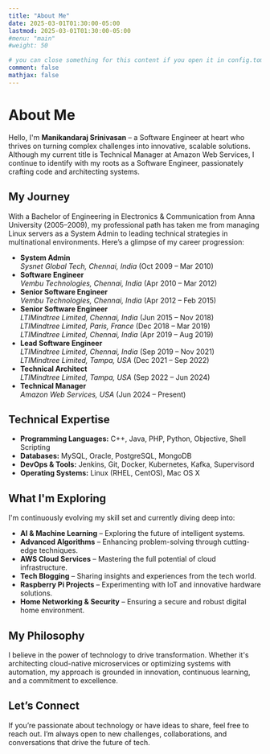 ```yaml
---
title: "About Me"
date: 2025-03-01T01:30:00-05:00
lastmod: 2025-03-01T01:30:00-05:00
#menu: "main"
#weight: 50

# you can close something for this content if you open it in config.toml.
comment: false
mathjax: false
---
```


# About Me

Hello, I'm **Manikandaraj Srinivasan** – a Software Engineer at heart who thrives on turning complex challenges into innovative, scalable solutions. Although my current title is Technical Manager at Amazon Web Services, I continue to identify with my roots as a Software Engineer, passionately crafting code and architecting systems.

## My Journey

With a Bachelor of Engineering in Electronics & Communication from Anna University (2005–2009), my professional path has taken me from managing Linux servers as a System Admin to leading technical strategies in multinational environments. Here’s a glimpse of my career progression:

- **System Admin**  
  _Sysnet Global Tech, Chennai, India_ (Oct 2009 – Mar 2010)
- **Software Engineer**  
  _Vembu Technologies, Chennai, India_ (Apr 2010 – Mar 2012)
- **Senior Software Engineer**  
  _Vembu Technologies, Chennai, India_ (Apr 2012 – Feb 2015)
- **Senior Software Engineer**  
  _LTIMindtree Limited, Chennai, India_ (Jun 2015 – Nov 2018)  
  _LTIMindtree Limited, Paris, France_ (Dec 2018 – Mar 2019)  
  _LTIMindtree Limited, Chennai, India_ (Apr 2019 – Aug 2019)
- **Lead Software Engineer**  
  _LTIMindtree Limited, Chennai, India_ (Sep 2019 – Nov 2021)  
  _LTIMindtree Limited, Tampa, USA_ (Dec 2021 – Sep 2022)
- **Technical Architect**  
  _LTIMindtree Limited, Tampa, USA_ (Sep 2022 – Jun 2024)
- **Technical Manager**  
  _Amazon Web Services, USA_ (Jun 2024 – Present)

## Technical Expertise

- **Programming Languages:** C++, Java, PHP, Python, Objective, Shell Scripting
- **Databases:** MySQL, Oracle, PostgreSQL, MongoDB
- **DevOps & Tools:** Jenkins, Git, Docker, Kubernetes, Kafka, Supervisord
- **Operating Systems:** Linux (RHEL, CentOS), Mac OS X

## What I'm Exploring

I'm continuously evolving my skill set and currently diving deep into:

- **AI & Machine Learning** – Exploring the future of intelligent systems.
- **Advanced Algorithms** – Enhancing problem-solving through cutting-edge techniques.
- **AWS Cloud Services** – Mastering the full potential of cloud infrastructure.
- **Tech Blogging** – Sharing insights and experiences from the tech world.
- **Raspberry Pi Projects** – Experimenting with IoT and innovative hardware solutions.
- **Home Networking & Security** – Ensuring a secure and robust digital home environment.

## My Philosophy

I believe in the power of technology to drive transformation. Whether it's architecting cloud-native microservices or optimizing systems with automation, my approach is grounded in innovation, continuous learning, and a commitment to excellence.

## Let’s Connect

If you’re passionate about technology or have ideas to share, feel free to reach out. I’m always open to new challenges, collaborations, and conversations that drive the future of tech.
